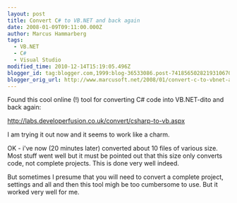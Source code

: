 ```yaml
---
layout: post
title: Convert C# to VB.NET and back again
date: 2008-01-09T09:11:00.000Z
author: Marcus Hammarberg
tags:
  - VB.NET
  - C#
  - Visual Studio
modified_time: 2010-12-14T15:19:05.496Z
blogger_id: tag:blogger.com,1999:blog-36533086.post-7418565028219310670
blogger_orig_url: http://www.marcusoft.net/2008/01/convert-c-to-vbnet-and-back-again.html
---
```


Found this cool online (!) tool for converting C# code into
VB.NET-dito and back again:

<http://labs.developerfusion.co.uk/convert/csharp-to-vb.aspx>

I am trying it out now and it seems to work like a charm.

OK - i've now (20 minutes later) converted about 10 files of various
size. Most stuff went well but it must be pointed out that this size
only converts code, not complete projects. This is done very well
indeed.

But sometimes I presume that you will need to convert a complete
project, settings and all and then this tool migh be too cumbersome to
use. But it worked very well for me.
